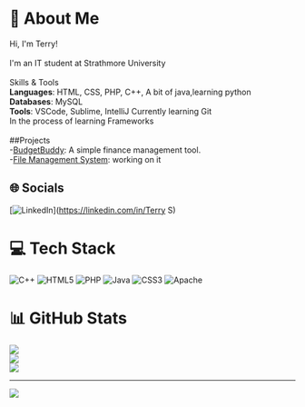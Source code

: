 # 💫 About Me
Hi, I'm Terry!<br><br> I'm an IT student at Strathmore University<br><br> Skills & Tools<br>**Languages**: HTML, CSS, PHP, C++, A bit of java,learning python <br>**Databases**: MySQL<br>**Tools**: VSCode, Sublime, IntelliJ Currently learning Git<br>In the process of learning Frameworks<br><br>##Projects<br>-[BudgetBuddy](https://github.com/terry-sharon/budgetbuddy): A simple finance management tool.<br>-[File Management System](https://github.com/terry-sharon/File-Management-System): working on it


## 🌐 Socials
[![LinkedIn](https://img.shields.io/badge/LinkedIn-%230077B5.svg?logo=linkedin&logoColor=white)](https://linkedin.com/in/Terry S) 

# 💻 Tech Stack
![C++](https://img.shields.io/badge/c++-%2300599C.svg?style=for-the-badge&logo=c%2B%2B&logoColor=white) ![HTML5](https://img.shields.io/badge/html5-%23E34F26.svg?style=for-the-badge&logo=html5&logoColor=white) ![PHP](https://img.shields.io/badge/php-%23777BB4.svg?style=for-the-badge&logo=php&logoColor=white) ![Java](https://img.shields.io/badge/java-%23ED8B00.svg?style=for-the-badge&logo=openjdk&logoColor=white) ![CSS3](https://img.shields.io/badge/css3-%231572B6.svg?style=for-the-badge&logo=css3&logoColor=white) ![Apache](https://img.shields.io/badge/apache-%23D42029.svg?style=for-the-badge&logo=apache&logoColor=white)
# 📊 GitHub Stats
![](https://github-readme-stats.vercel.app/api?username=terry-sharon&theme=dark&hide_border=false&include_all_commits=false&count_private=false)<br/>
![](https://github-readme-streak-stats.herokuapp.com/?user=terry-sharon&theme=dark&hide_border=false)<br/>
![](https://github-readme-stats.vercel.app/api/top-langs/?username=terry-sharon&theme=dark&hide_border=false&include_all_commits=false&count_private=false&layout=compact)

---
[![](https://visitcount.itsvg.in/api?id=terry-sharon&icon=4&color=9)](https://visitcount.itsvg.in)
